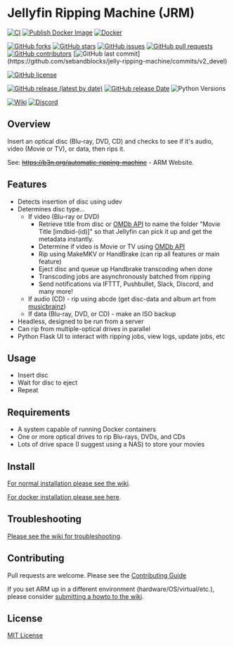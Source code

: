 # Jellyfin Ripping Machine (JRM)
[![CI](https://github.com/sebandblocks/jelly-ripping-machine/actions/workflows/main.yml/badge.svg)](https://github.com/sebandblocks/jelly-ripping-machine/actions/workflows/main.yml) [![Publish Docker Image](https://github.com/sebandblocks/jelly-ripping-machine/actions/workflows/publish-image.yml/badge.svg)](https://github.com/sebandblocks/jelly-ripping-machine/actions/workflows/publish-image.yml)
[![Docker](https://img.shields.io/docker/pulls/automaticrippingmachine/automatic-ripping-machine.svg)](https://hub.docker.com/r/automaticrippingmachine/automatic-ripping-machine)

[![GitHub forks](https://img.shields.io/github/forks/sebandblocks/jelly-ripping-machine)](https://github.com/sebandblocks/jelly-ripping-machine/network)
[![GitHub stars](https://img.shields.io/github/stars/sebandblocks/jelly-ripping-machine)](https://github.com/sebandblocks/jelly-ripping-machine/stargazers)
[![GitHub issues](https://img.shields.io/github/issues/sebandblocks/jelly-ripping-machine)](https://github.com/sebandblocks/jelly-ripping-machine/issues)
[![GitHub pull requests](https://img.shields.io/github/issues-pr/sebandblocks/jelly-ripping-machine)](https://github.com/sebandblocks/jelly-ripping-machine/pulls)
[![GitHub contributors](https://img.shields.io/github/contributors/sebandblocks/jelly-ripping-machine)](https://github.com/sebandblocks/jelly-ripping-machine/graphs/contributors)
[![GitHub last commit](https://img.shields.io/github/last-commit/sebandblocks/jelly-ripping-machine?)](https://github.com/sebandblocks/jelly-ripping-machine/commits/v2_devel)

[![GitHub license](https://img.shields.io/github/license/sebandblocks/jelly-ripping-machine)](https://github.com/sebandblocks/jelly-ripping-machine/blob/v2_devel/LICENSE)

[![GitHub release (latest by date)](https://img.shields.io/github/v/release/sebandblocks/jelly-ripping-machine?label=Latest%20Stable%20Version)](https://github.com/sebandblocks/jelly-ripping-machine/releases)
[![GitHub release Date](https://img.shields.io/github/release-date/sebandblocks/jelly-ripping-machine?label=Latest%20Stable%20Released)](https://github.com/sebandblocks/jelly-ripping-machine/releases)
![Python Versions](https://img.shields.io/badge/Python_Versions-3.9_|_3.10_|_3.11_|_3.12-blue?logo=python)



[![Wiki](https://img.shields.io/badge/Wiki-Get%20Help-brightgreen)](https://github.com/sebandblocks/jelly-ripping-machine/wiki)
[![Discord](https://img.shields.io/discord/576479573886107699)](https://discord.gg/FUSrn8jUcR)



## Overview

Insert an optical disc (Blu-ray, DVD, CD) and checks to see if it's audio, video (Movie or TV), or data, then rips it.

See: ~~https://b3n.org/automatic-ripping-machine~~ - ARM Website.


## Features

- Detects insertion of disc using udev
- Determines disc type...
  - If video (Blu-ray or DVD)
    - Retrieve title from disc or [OMDb API](http://www.omdbapi.com/) to name the folder "Movie Title [imdbid-(id)]" so that Jellyfin can pick it up and get the metadata instantly.
    - Determine if video is Movie or TV using [OMDb API](http://www.omdbapi.com/)
    - Rip using MakeMKV or HandBrake (can rip all features or main feature)
    - Eject disc and queue up Handbrake transcoding when done
    - Transcoding jobs are asynchronously batched from ripping
    - Send notifications via IFTTT, Pushbullet, Slack, Discord, and many more!
  - If audio (CD) - rip using abcde (get disc-data and album art from [musicbrainz](https://musicbrainz.org/))
  - If data (Blu-ray, DVD, or CD) - make an ISO backup
- Headless, designed to be run from a server
- Can rip from multiple-optical drives in parallel
- Python Flask UI to interact with ripping jobs, view logs, update jobs, etc



## Usage

- Insert disc
- Wait for disc to eject
- Repeat


## Requirements

- A system capable of running Docker containers
- One or more optical drives to rip Blu-rays, DVDs, and CDs
- Lots of drive space (I suggest using a NAS) to store your movies


## Install

[For normal installation please see the wiki](https://github.com/sebandblocks/jelly-ripping-machine/wiki/).

[For docker installation please see here](https://github.com/sebandblocks/jelly-ripping-machine/wiki/docker).

## Troubleshooting
 [Please see the wiki for troubleshooting](https://github.com/sebandblocks/jelly-ripping-machine/wiki/).

## Contributing

Pull requests are welcome.  Please see the [Contributing Guide](https://github.com/sebandblocks/jelly-ripping-machine/wiki/Contributing-Guide)

If you set ARM up in a different environment (hardware/OS/virtual/etc.), please consider [submitting a howto to the wiki](https://github.com/sebandblocks/jelly-ripping-machine/wiki).

## License

[MIT License](LICENSE)
